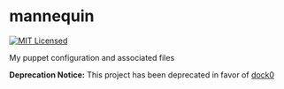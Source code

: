 mannequin
=========

[![MIT Licensed](http://img.shields.io/badge/license-MIT-green.svg)](https://tldrlegal.com/license/mit-license)

My puppet configuration and associated files

**Deprecation Notice:** This project has been deprecated in favor of [dock0](https://github.com/dock0/dock0)

